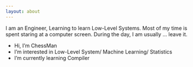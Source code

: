 ```yaml
---
layout: about
---
```


I am an Engineer, Learning to learn Low-Level Systems. Most of my time is spent staring at a computer screen. During the day, I am usually ... leave it.
- Hi, I’m ChessMan
- I’m interested in Low-Level System/ Machine Learning/ Statistics
- I’m currently learning Compiler
